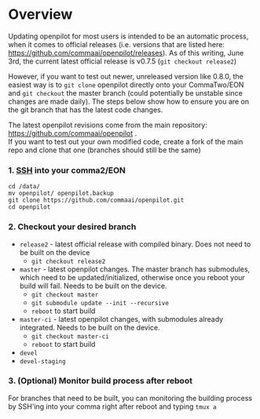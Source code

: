 # Overview
Updating openpilot for most users is intended to be an automatic process, when it comes to official releases (i.e. versions that are listed here: https://github.com/commaai/openpilot/releases). As of this writing, June 3rd, the current latest official release is v0.7.5 (`git checkout release2`)

However, if you want to test out newer, unreleased version like 0.8.0, the easiest way is to `git clone` openpilot directly onto your CommaTwo/EON and `git checkout` the master branch (could potentially be unstable since changes are made daily). The steps below show how to ensure you are on the git branch that has the latest code changes. 

The latest openpilot revisions come from the main repository: https://github.com/commaai/openpilot . \
If you want to test out your own modified code, create a fork of the main repo and clone that one (branches should still be the same)

### 1. [SSH](../wiki/SSH) into your comma2/EON
`cd /data/`\
`mv openpilot/ openpilot.backup`\
`git clone https://github.com/commaai/openpilot.git`\
`cd openpilot`

### 2. Checkout your desired branch
* `release2` - latest official release with compiled binary. Does not need to be built on the device
  * `git checkout release2`
* `master` - latest openpilot changes. The master branch has submodules, which need to be updated/initialized, otherwise once you reboot your build will fail. Needs to be built on the device.
  * `git checkout master`
  * `git submodule update --init --recursive`
  * `reboot` to start build
* `master-ci` - latest openpilot changes, with submodules already integrated. Needs to be built on the device.
  * `git checkout master-ci`
  * `reboot` to start build
* `devel`
* `devel-staging`

### 3. (Optional) Monitor build process after reboot
For branches that need to be built, you can monitoring the building process by SSH'ing into your comma right after reboot and typing `tmux a`